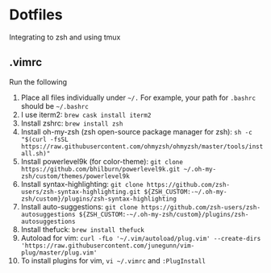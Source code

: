 # Dotfiles
Integrating to zsh and using tmux

## .vimrc
Run the following


1. Place all files individually under `~/.` For example, your path for `.bashrc` should be `~/.bashrc`
2. I use iterm2: ```brew cask install iterm2```
3. Install zshrc: ```brew install zsh```
4. Install oh-my-zsh (zsh open-source package manager for zsh): ```sh -c "$(curl -fsSL https://raw.githubusercontent.com/ohmyzsh/ohmyzsh/master/tools/install.sh)"```
5. Install powerlevel9k (for color-theme): ```git clone https://github.com/bhilburn/powerlevel9k.git ~/.oh-my-zsh/custom/themes/powerlevel9k```
6. Install syntax-highlighting: ```git clone https://github.com/zsh-users/zsh-syntax-highlighting.git ${ZSH_CUSTOM:-~/.oh-my-zsh/custom}/plugins/zsh-syntax-highlighting```
7. Install auto-suggestions: ```git clone https://github.com/zsh-users/zsh-autosuggestions ${ZSH_CUSTOM:-~/.oh-my-zsh/custom}/plugins/zsh-autosuggestions```
8. Install thefuck: ```brew install thefuck```
9. Autoload for vim: ```curl -fLo '~/.vim/autoload/plug.vim' --create-dirs 'https://raw.githubusercontent.com/junegunn/vim-plug/master/plug.vim'```
10. To install plugins for vim, `vi ~/.vimrc` and `:PlugInstall`
